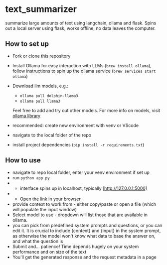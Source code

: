# text_summarizer

summarize large amounts of text using langchain, ollama and flask. Spins out a local server using flask, works offline, no data leaves the computer.

## How to set up

- Fork or clone this repository
- Install Ollama for easy interaction with LLMs (`brew install ollama`), follow instructions to spin up the ollama service (`brew services start ollama`)
- Download llm models, e.g.:
  -    `ollama pull dolphin-llama3`
  -    `ollama pull llama3`

    Feel free to add and try out other models. For more info on models, visit [ollama library](https://ollama.com/library)
- recommended: create new environment with venv or VScode
- navigate to the local folder of the repo
- install project dependencies (`pip install -r requirements.txt`)

## How to use

- navigate to repo local folder, enter your venv environment if set up
- run `python app.py`
- - interface spins up in localhost, typically [http://127.0.0.1:5000] 
- - Open the link in your browser
- provide context to work from - either copy/paste or open a file (which will populate the input window)
- Select model to use - dropdown will list those that are available in ollama.
- you can pick from predefined system prompts and questions, or you can edit it. It is crucial to include {context} and {input} in the system prompt, as otherwise the model won't know what data to base the answer on, and what the question is
- Submit and... patience! Time depends hugely on your system performance and on size of the text
- You'll get the generated response and the request metadata in a page
